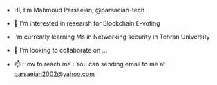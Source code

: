 -  Hi, I’m Mahmoud Parsaeian,  @parsaeian-tech
- 👀 I’m interested in researsh for Blockchain E-voting
-  I’m currently learning Ms in Networking security in Tehran University

- 💞️ I’m looking to collaborate on ...
- 📫 How to reach me : You can sending email to me at parsaeian2002@yahoo.com 
<!---
parsaeian-tech/parsaeian-tech is a ✨ special ✨ repository because its `README.md` (this file) appears on your GitHub profile.
You can click the Preview link to take a look at your changes.
--->

